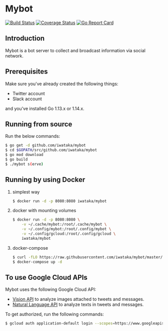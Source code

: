 # Mybot

[![Build Status](https://travis-ci.org/iwataka/mybot.svg?branch=master)](https://travis-ci.org/iwataka/mybot)
[![Coverage Status](https://img.shields.io/coveralls/github/iwataka/mybot/master.svg)](https://coveralls.io/github/iwataka/mybot?branch=master)
[![Go Report Card](https://goreportcard.com/badge/github.com/iwataka/mybot)](https://goreportcard.com/report/github.com/iwataka/mybot)

## Introduction

Mybot is a bot server to collect and broadcast information via social network.

## Prerequisites

Make sure you've already created the following things:

- Twitter account
- Slack account

and you've installed Go 1.13.x or 1.14.x.

## Running from source

Run the below commands:

```sh
$ go get -d github.com/iwataka/mybot
$ cd $GOPATH/src/github.com/iwataka/mybot
$ go mod download
$ go build
$ ./mybot s(erve)
```

## Running by using Docker

1. simplest way

    ```sh
    $ docker run -d -p 8080:8080 iwataka/mybot
    ```

1. docker with mounting volumes

    ```sh
    $ docker run -d -p 8080:8080 \
        -v ~/.cache/mybot:/root/.cache/mybot \
        -v ~/.config/mybot:/root/.config/mybot \
        -v ~/.config/gcloud:/root/.config/gcloud \
        iwataka/mybot
    ```

1. docker-compose

    ```sh
    $ curl -fLO https://raw.githubusercontent.com/iwataka/mybot/master/docker-compose.yml
    $ docker-compose up -d
    ```

## To use Google Cloud APIs

Mybot uses the following Google Cloud API:

- [Vision API](https://cloud.google.com/vision/docs) to analyze images attached to tweets and messages.
- [Natural Language API](https://cloud.google.com/natural-language) to analyze texts in tweets and messages.

To get authorized, run the following commands:

```sh
$ gcloud auth application-default login --scopes=https://www.googleapis.com/auth/cloud-platform,https://www.googleapis.com/auth/cloud-vision,https://www.googleapis.com/auth/cloud-language
```
